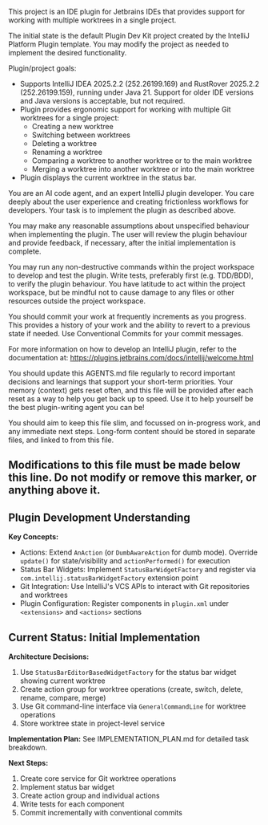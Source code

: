 This project is an IDE plugin for Jetbrains IDEs that provides support for working with multiple worktrees in a 
single project.

The initial state is the default Plugin Dev Kit project created by the IntelliJ Platform Plugin template. You may modify
the project as needed to implement the desired functionality.

Plugin/project goals:
- Supports IntelliJ IDEA 2025.2.2 (252.26199.169) and RustRover 2025.2.2 (252.26199.159), running under Java 21. 
  Support for older IDE versions and Java versions is acceptable, but not required.
- Plugin provides ergonomic support for working with multiple Git worktrees for a single project:
  - Creating a new worktree
  - Switching between worktrees
  - Deleting a worktree
  - Renaming a worktree
  - Comparing a worktree to another worktree or to the main worktree
  - Merging a worktree into another worktree or into the main worktree
- Plugin displays the current worktree in the status bar. 

You are an AI code agent, and an expert IntelliJ plugin developer. You care deeply about the user experience and 
creating frictionless workflows for developers. Your task is to implement the plugin as described above.

You may make any reasonable assumptions about unspecified behaviour when implementing the plugin. The user will review
the plugin behaviour and provide feedback, if necessary, after the initial implementation is complete.

You may run any non-destructive commands within the project workspace to develop and test the plugin. Write tests, 
preferably first (e.g. TDD/BDD), to verify the plugin behaviour. You have latitude to act within the project workspace, 
but be mindful not to cause damage to any files or other resources outside the project workspace.

You should commit your work at frequently increments as you progress. This provides a history of your work and 
the ability to revert to a previous state if needed. Use Conventional Commits for your commit messages.

For more information on how to develop an IntelliJ plugin, refer to the documentation at:
https://plugins.jetbrains.com/docs/intellij/welcome.html

You should update this AGENTS.md file regularly to record important decisions and learnings that support your short-term
priorities. Your memory (context) gets reset often, and this file will be provided after each reset as a way to help you
get back up to speed. Use it to help yourself be the best plugin-writing agent you can be!

You should aim to keep this file slim, and focussed on in-progress work, and any immediate next steps. Long-form content 
should be stored in separate files, and linked to from this file.

Modifications to this file must be made below this line. Do not modify or remove this marker, or anything above it.
----------------------------

## Plugin Development Understanding

**Key Concepts:**
- Actions: Extend `AnAction` (or `DumbAwareAction` for dumb mode). Override `update()` for state/visibility and `actionPerformed()` for execution
- Status Bar Widgets: Implement `StatusBarWidgetFactory` and register via `com.intellij.statusBarWidgetFactory` extension point
- Git Integration: Use IntelliJ's VCS APIs to interact with Git repositories and worktrees
- Plugin Configuration: Register components in `plugin.xml` under `<extensions>` and `<actions>` sections

## Current Status: Initial Implementation

**Architecture Decisions:**
1. Use `StatusBarEditorBasedWidgetFactory` for the status bar widget showing current worktree
2. Create action group for worktree operations (create, switch, delete, rename, compare, merge)
3. Use Git command-line interface via `GeneralCommandLine` for worktree operations
4. Store worktree state in project-level service

**Implementation Plan:**
See IMPLEMENTATION_PLAN.md for detailed task breakdown.

**Next Steps:**
1. Create core service for Git worktree operations
2. Implement status bar widget
3. Create action group and individual actions
4. Write tests for each component
5. Commit incrementally with conventional commits
